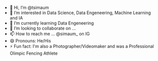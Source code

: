 - 👋 Hi, I’m @tsimaum
- 👀 I’m interested in Data Science, Data Engeneering, Machine Learning and IA
- 🌱 I’m currently learning Data Engeneering
- 💞️ I’m looking to collaborate on ...
- 📫 How to reach me ... @simaum_ on IG
- 😄 Pronouns: He/His
- ⚡ Fun fact: I'm also a Photographer/Videomaker and was a Professional Olimpic Fencing Athlete

<!---
tsimaum/tsimaum is a ✨ special ✨ repository because its `README.md` (this file) appears on your GitHub profile.
You can click the Preview link to take a look at your changes.
--->
